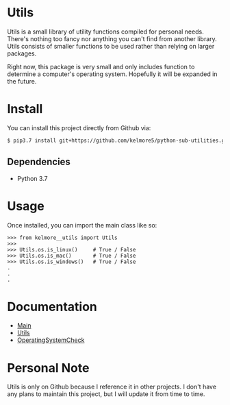 # Utils

Utils is a small library of utility functions compiled for personal needs. There's 
nothing too fancy nor anything you can't find from another library. Utils consists of
smaller functions to be used rather than relying on larger packages.

Right now, this package is very small and only includes function to determine a computer's operating
system. Hopefully it will be expanded in the future.

# Install

You can install this project directly from Github via:

```bash
$ pip3.7 install git+https://github.com/kelmore5/python-sub-utilities.git
```

## Dependencies

- Python 3.7

# Usage

Once installed, you can import the main class like so:

    >>> from kelmore__utils import Utils
    >>>
    >>> Utils.os.is_linux()     # True / False
    >>> Utils.os.is_mac()       # True / False
    >>> Utils.os.is_windows()   # True / False
    .
    .
    .
    
# Documentation

* [Main](docs/build/markdown/index.md)
* [Utils](docs/build/markdown/pages/utils.md)
* [OperatingSystemCheck](docs/build/markdown/pages/operating_system.md)

# Personal Note

Utils is only on Github because I reference it in other projects. I don't have any plans 
to maintain this project, but I will update it from time to time. 
